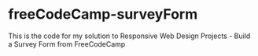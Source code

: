 # freeCodeCamp-surveyForm
This is the code for my solution to Responsive Web Design Projects - Build a Survey Form from FreeCodeCamp

